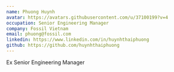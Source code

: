 ```yaml
---
name: Phuong Huynh
avatar: https://avatars.githubusercontent.com/u/37100199?v=4
occupation: Senior Engineering Manager
company: Fossil Vietnam
email: phuong@fossil.com
linkedin: https://www.linkedin.com/in/huynhthaiphuong
github: https://github.com/huynhthaiphuong
---
```


Ex Senior Engineering Manager
